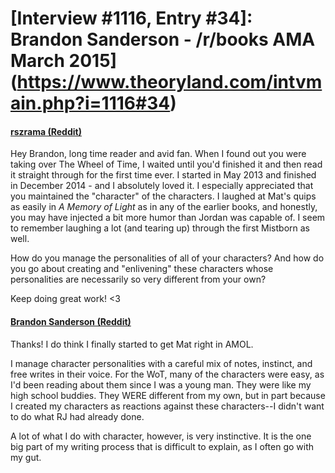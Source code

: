 # [Interview #1116, Entry #34]: Brandon Sanderson - /r/books AMA March 2015](https://www.theoryland.com/intvmain.php?i=1116#34)

#### [rszrama (Reddit)](http://www.reddit.com/r/books/comments/2ytg2h/im_novelist_brandon_sanderson_ama/cpcrd3l)

Hey Brandon, long time reader and avid fan. When I found out you were taking over The Wheel of Time, I waited until you'd finished it and then read it straight through for the first time ever. I started in May 2013 and finished in December 2014 - and I absolutely loved it. I especially appreciated that you maintained the "character" of the characters. I laughed at Mat's quips as easily in
*A Memory of Light*
as in any of the earlier books, and honestly, you may have injected a bit more humor than Jordan was capable of. I seem to remember laughing a lot (and tearing up) through the first Mistborn as well.

How do you manage the personalities of all of your characters? And how do you go about creating and "enlivening" these characters whose personalities are necessarily so very different from your own?

Keep doing great work! <3

#### [Brandon Sanderson (Reddit)](http://www.reddit.com/r/books/comments/2ytg2h/im_novelist_brandon_sanderson_ama/cpdf7f4)

Thanks! I do think I finally started to get Mat right in AMOL.

I manage character personalities with a careful mix of notes, instinct, and free writes in their voice. For the WoT, many of the characters were easy, as I'd been reading about them since I was a young man. They were like my high school buddies. They WERE different from my own, but in part because I created my characters as reactions against these characters--I didn't want to do what RJ had already done.

A lot of what I do with character, however, is very instinctive. It is the one big part of my writing process that is difficult to explain, as I often go with my gut.

